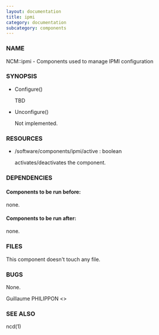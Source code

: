 ```yaml
---
layout: documentation
title: ipmi
category: documentation
subcategory: components
---
```

### NAME

NCM::ipmi - Components used to manage IPMI configuration

### SYNOPSIS

- Configure()

    TBD

- Unconfigure()

    Not implemented.

### RESOURCES

- /software/components/ipmi/active : boolean

    activates/deactivates the component.

### DEPENDENCIES

#### Components to be run before:

none.

#### Components to be run after:

none.

### FILES

This component doesn't touch any file.

### BUGS

None.

Guillaume PHILIPPON <>

### SEE ALSO

ncd(1)
